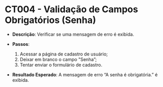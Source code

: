 # CT004 - Validação de Campos Obrigatórios (Senha)

- **Descrição**: Verificar se uma mensagem de erro é exibida.

- **Passos**:
    1. Acessar a página de cadastro de usuário;
    2. Deixar em branco o campo "Senha”;
    3. Tentar enviar o formulário de cadastro.

- **Resultado Esperado**: A mensagem de erro “A senha é obrigatória.” é exibida.